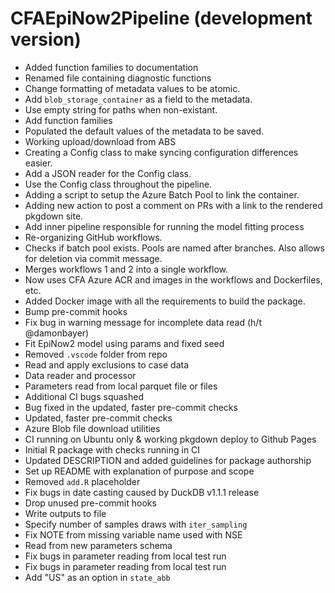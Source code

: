 # CFAEpiNow2Pipeline (development version)

* Added function families to documentation
* Renamed file containing diagnostic functions
* Change formatting of metadata values to be atomic.
* Add `blob_storage_container` as a field to the metadata.
* Use empty string for paths when non-existant.
* Add function families
* Populated the default values of the metadata to be saved.
* Working upload/download from ABS
* Creating a Config class to make syncing configuration differences easier.
* Add a JSON reader for the Config class.
* Use the Config class throughout the pipeline.
* Adding a script to setup the Azure Batch Pool to link the container.
* Adding new action to post a comment on PRs with a link to the rendered pkgdown site.
* Add inner pipeline responsible for running the model fitting process
* Re-organizing GitHub workflows.
* Checks if batch pool exists. Pools are named after branches. Also allows for deletion via commit message.
* Merges workflows 1 and 2 into a single workflow.
* Now uses CFA Azure ACR and images in the workflows and Dockerfiles, etc.
* Added Docker image with all the requirements to build the package.
* Bump pre-commit hooks
* Fix bug in warning message for incomplete data read (h/t @damonbayer)
* Fit EpiNow2 model using params and fixed seed
* Removed `.vscode` folder from repo
* Read and apply exclusions to case data
* Data reader and processor
* Parameters read from local parquet file or files
* Additional CI bugs squashed
* Bug fixed in the updated, faster pre-commit checks
* Updated, faster pre-commit checks
* Azure Blob file download utilities
* CI running on Ubuntu only & working pkgdown deploy to Github Pages
* Initial R package with checks running in CI
* Updated DESCRIPTION and added guidelines for package authorship
* Set up README with explanation of purpose and scope
* Removed `add.R` placeholder
* Fix bugs in date casting caused by DuckDB v1.1.1 release
* Drop unused pre-commit hooks
* Write outputs to file
* Specify number of samples draws with `iter_sampling`
* Fix NOTE from missing variable name used with NSE
* Read from new parameters schema
* Fix bugs in parameter reading from local test run
* Fix bugs in parameter reading from local test run
* Add "US" as an option in `state_abb`

